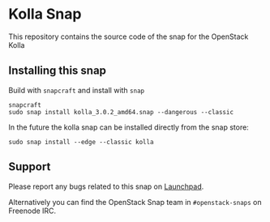 # Kolla Snap

This repository contains the source code of the snap for the OpenStack Kolla

## Installing this snap

Build with `snapcraft` and install with `snap`

    snapcraft
    sudo snap install kolla_3.0.2_amd64.snap --dangerous --classic

In the future the kolla snap can be installed directly from the snap store:

    sudo snap install --edge --classic kolla

## Support

Please report any bugs related to this snap on
[Launchpad](https://bugs.launchpad.net/snap-kolla/+filebug).

Alternatively you can find the OpenStack Snap team in `#openstack-snaps`
on Freenode IRC.
